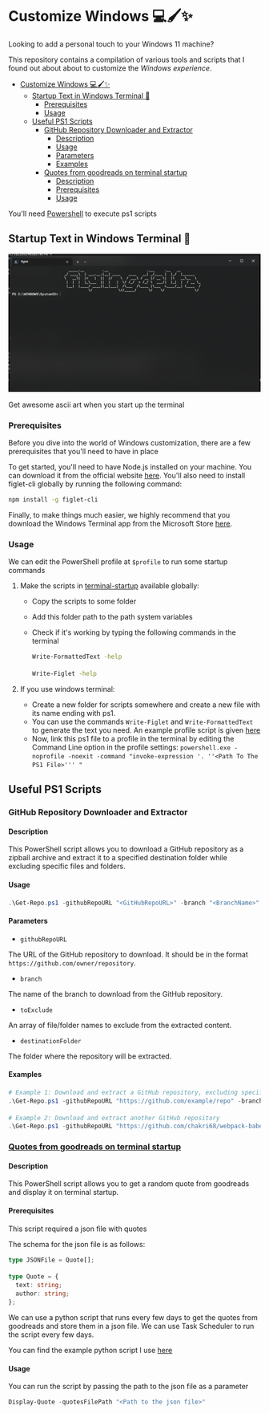 # Customize Windows 💻🖌️✨

Looking to add a personal touch to your Windows 11 machine?

This repository contains a compilation of various tools and scripts that I found out about about to customize the _Windows experience_.

- [Customize Windows 💻🖌️✨](#customize-windows-️)
  - [Startup Text in Windows Terminal 💬](#startup-text-in-windows-terminal-)
    - [Prerequisites](#prerequisites)
    - [Usage](#usage)
  - [Useful PS1 Scripts](#useful-ps1-scripts)
    - [GitHub Repository Downloader and Extractor](#github-repository-downloader-and-extractor)
      - [Description](#description)
      - [Usage](#usage-1)
      - [Parameters](#parameters)
      - [Examples](#examples)
    - [Quotes from goodreads on terminal startup](#quotes-from-goodreads-on-terminal-startup)
      - [Description](#description-1)
      - [Prerequisites](#prerequisites-1)
      - [Usage](#usage-2)

You'll need [Powershell](https://learn.microsoft.com/en-us/powershell/scripting/install/installing-powershell-on-windows?view=powershell-7.3) to execute ps1 scripts

## Startup Text in Windows Terminal 💬

![windows-terminal](docs/images/windows-terminal.png)

Get awesome ascii art when you start up the terminal

### Prerequisites

Before you dive into the world of Windows customization, there are a few prerequisites that you'll need to have in place

To get started, you'll need to have Node.js installed on your machine. You can download it from the official website [here](https://nodejs.org/).
You'll also need to install figlet-cli globally by running the following command:

```bash
npm install -g figlet-cli
```

Finally, to make things much easier, we highly recommend that you download the Windows Terminal app from the Microsoft Store [here](https://www.microsoft.com/store/productId/9N0DX20HK701).

### Usage

We can edit the PowerShell profile at `$profile` to run some startup commands

1. Make the scripts in [terminal-startup](terminal-startup) available globally:

   - Copy the scripts to some folder
   - Add this folder path to the path system variables
   - Check if it's working by typing the following commands in the terminal

     ```bash
     Write-FormattedText -help

     Write-Figlet -help
     ```

2. If you use windows terminal:
   - Create a new folder for scripts somewhere and create a new file with its name ending with ps1.
   - You can use the commands `Write-Figlet` and `Write-FormattedText` to generate the text you need. An example profile script is given [here](terminal-startup/Example-Profile.ps1)
   - Now, link this ps1 file to a profile in the terminal by editing the Command Line option in the profile settings: `powershell.exe -noprofile -noexit -command "invoke-expression '. ''<Path To The PS1 File>''' "`

## Useful PS1 Scripts

### GitHub Repository Downloader and Extractor

#### Description

This PowerShell script allows you to download a GitHub repository as a zipball archive and extract it to a specified destination folder while excluding specific files and folders.

#### Usage

```powershell
.\Get-Repo.ps1 -githubRepoURL "<GitHubRepoURL>" -branch "<BranchName>" -toExclude @("<FileOrFolder1>", "<FileOrFolder2>") -destinationFolder "<DestinationFolder>"
```

#### Parameters

- `githubRepoURL`

The URL of the GitHub repository to download. It should be in the format `https://github.com/owner/repository`.

- `branch`

The name of the branch to download from the GitHub repository.

- `toExclude`

An array of file/folder names to exclude from the extracted content.

- `destinationFolder`

The folder where the repository will be extracted.

#### Examples

```powershell
# Example 1: Download and extract a GitHub repository, excluding specific files and folders
.\Get-Repo.ps1 -githubRepoURL "https://github.com/example/repo" -branch "main" -toExclude @("config.ini", "docs") -destinationFolder "C:\Projects\MyRepo"

# Example 2: Download and extract another GitHub repository
.\Get-Repo.ps1 -githubRepoURL "https://github.com/chakri68/webpack-babel-template" -branch "with-typescript" -destinationFolder "./webpack-template"
```

### [Quotes from goodreads on terminal startup](/useful-scripts/GoodreadsQuotes/Display-Quote.ps1)

#### Description

This PowerShell script allows you to get a random quote from goodreads and display it on terminal startup.

#### Prerequisites

This script required a json file with quotes

The schema for the json file is as follows:

```ts
type JSONFile = Quote[];

type Quote = {
  text: string;
  author: string;
};
```

We can use a python script that runs every few days to get the quotes from goodreads and store them in a json file. We can use Task Scheduler to run the script every few days.

You can find the example python script I use [here](/useful-scripts/GoodreadsQuotes/)

#### Usage

You can run the script by passing the path to the json file as a parameter

```powershell
Display-Quote -quotesFilePath "<Path to the json file>"
```
